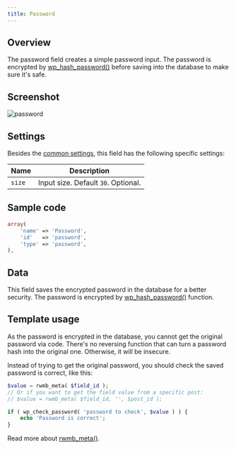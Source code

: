 ```yaml
---
title: Password
---
```


## Overview

The password field creates a simple password input. The password is encrypted by [wp_hash_password()](https://codex.wordpress.org/Function_Reference/wp_hash_password) before saving into the database to make sure it's safe.

## Screenshot

![password](https://i.imgur.com/xozZVMx.png)

## Settings

Besides the [common settings](/creating-fields-with-code/#field-settings), this field has the following specific settings:

Name | Description
--- | ---
`size` | Input size. Default `30`. Optional.

## Sample code

```php
array(
    'name' => 'Password',
    'id'   => 'password',
    'type' => 'password',
),
```

## Data

This field saves the encrypted password in the database for a better security. The password is encrypted by [wp_hash_password()](https://codex.wordpress.org/Function_Reference/wp_hash_password) function.

## Template usage

As the password is encrypted in the database, you cannot get the original password via code. There's no reversing function that can turn a password hash into the original one. Otherwise, it will be insecure.

Instead of trying to get the original password, you should check the saved password is correct, like this:

```php
$value = rwmb_meta( $field_id );
// Or if you want to get the field value from a specific post:
// $value = rwmb_meta( $field_id, '', $post_id );

if ( wp_check_password( 'password to check', $value ) ) {
    echo 'Password is correct';
}
```

Read more about [rwmb_meta()](/functions/rwmb-meta/).
